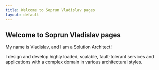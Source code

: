 ```yaml
---
title: Welcome to Soprun Vladislav pages
layout: default
---
```


## Welcome to Soprun Vladislav pages

My name is Vladislav, and I am a Solution Architect!

I design and develop highly loaded, scalable, fault-tolerant services and applications with a complex domain in various architectural styles.